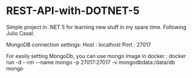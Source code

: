 # REST-API-with-DOTNET-5

Simple project in .NET 5 for learning new stuff in my spare time.
Following Julio Casal.

MongoDB connection settings:
Host : localhost
Port : 27017

For easily setting MongoDb, you can use mongo image in docker : docker run -d --rm --name mongo -p 27017:27017 -v mongodbdata:/data/db mongo
